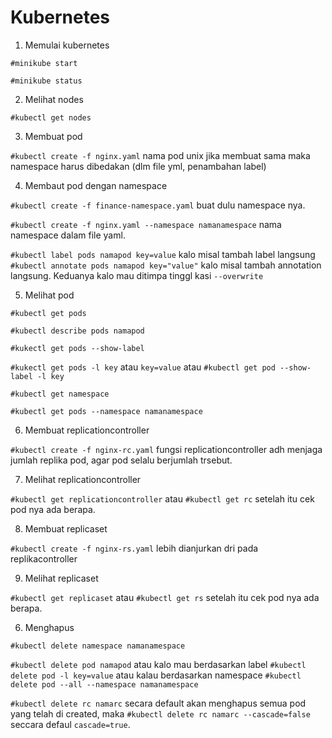 # Kubernetes
1. Memulai kubernetes

```
#minikube start

#minikube status
```

2. Melihat nodes

```
#kubectl get nodes
```

3. Membuat pod

`#kubectl create -f nginx.yaml` nama pod unix jika membuat sama maka namespace harus dibedakan (dlm file yml, penambahan label)

4. Membaut pod dengan namespace

`#kubectl create -f finance-namespace.yaml` buat dulu namespace nya.

`#kubectl create -f nginx.yaml --namespace namanamespace` nama namespace dalam file yaml.

`#kubectl label pods namapod key=value` kalo misal tambah label langsung `#kubectl annotate pods namapod key="value"` kalo misal tambah annotation langsung. Keduanya kalo mau ditimpa tinggl kasi `--overwrite`

5. Melihat pod

```
#kubectl get pods

#kubectl describe pods namapod

#kukectl get pods --show-label
```

`#kukectl get pods -l key` atau `key=value` atau `#kubectl get pod --show-label -l key`

```
#kubectl get namespace 

#kubectl get pods --namespace namanamespace
```

6. Membuat replicationcontroller

`#kubectl create -f nginx-rc.yaml` fungsi replicationcontroller adh menjaga jumlah replika pod, agar pod selalu berjumlah trsebut.

7. Melihat replicationcontroller

`#kubectl get replicationcontroller` atau `#kubectl get rc` setelah itu cek pod nya ada berapa.

8. Membuat replicaset

`#kubectl create -f nginx-rs.yaml` lebih dianjurkan dri pada replikacontroller

9. Melihat replicaset

`#kubectl get replicaset` atau `#kubectl get rs` setelah itu cek pod nya ada berapa.

6. Menghapus

```
#kubectl delete namespace namanamespace
```
`#kubectl delete pod namapod` atau kalo mau berdasarkan label `#kubectl delete pod -l key=value` atau kalau berdasarkan namespace `#kubectl delete pod --all --namespace namanamespace`

`#kubectl delete rc namarc` secara default akan menghapus semua pod yang telah di created, maka `#kubectl delete rc namarc --cascade=false` seccara defaul `cascade=true`.
